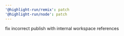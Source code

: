 ```yaml
---
'@highlight-run/remix': patch
'@highlight-run/node': patch
---
```


fix incorrect publish with internal workspace references
